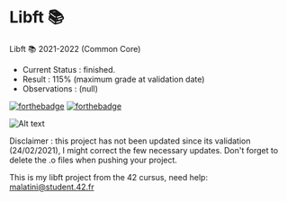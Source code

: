 # Libft 📚
Libft 📚 2021-2022 (Common Core)

- Current Status	: finished.
- Result			: 115% (maximum grade at validation date)
- Observations		: (null)

[![forthebadge](https://forthebadge.com/images/badges/built-with-love.svg)](https://forthebadge.com)
[![forthebadge](https://forthebadge.com/images/badges/made-with-c.svg)](https://forthebadge.com)

![Alt text](/libft?raw=true "Tripouille test OK")

Disclaimer : this project has not been updated since its validation (24/02/2021), I might correct the few necessary updates.
Don't forget to delete the .o files when pushing your project. 

This is my libft project from the 42 cursus,
need help:
malatini@student.42.fr
